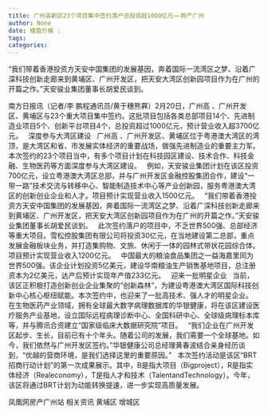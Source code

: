 ```yaml
---
title: 广州高新区23个项目集中签约落户总投资超1000亿元——房产广州
author: None
date: 楼盘价格 : 
tags: 
categories: 
---
```

“我们带着香港投资方天安中国集团的发展基因，奔着国际一流湾区之梦、沿着广深科技创新走廊来到黄埔区、广州开发区，把天安大湾区创新园项目作为在广州的开篇之作。”天安骏业集团董事长胡爱民谈到。  
<!-- more -->
南方日报讯（记者/李 鹏程通讯员/黄于穗熊奡）2月20日，广州高
、广州开发区、黄埔区与23个重大项目集中签约。这批项目包括各类总部项目14个、先进制造业项目5个、创新平台项目4个，总投资超过1000亿元，预计营业收入超3700亿元。  
深度参与大湾区建设  
广州高
、广州开发区、黄埔区位于粤港澳大湾区的湾顶，是大湾区和省、市发展实体经济的重要战场，做强先进制造业的重要主力军。本次签约的23个项目当中，有多个项目计划在科技园区建设、技术合作、科技金融、生物医药等方面深度参与大湾区建设。  
例如，天安骏业集团计划在该区投资700亿元，设立粤港澳大湾区总部，并与广州开发区金融控股集团合作，建设“一带一路”技术交流与转移中心、智能制造技术中心等产业创新园，服务粤港澳大湾区的创新创业企业和人才。项目预计实现营业收入1500亿元。  
“我们带着香港投资方天安中国集团的发展基因，奔着国际一流湾区之梦、沿着广深科技创新走廊来到黄埔区、广州开发区，把天安大湾区创新园项目作为在广州的开篇之作。”天安骏业集团董事长胡爱民谈到。  
此次签约落户的项目中，不乏世界500强、总部经济等重大项目。雪松控股集团有限公司将投资30亿元，在当地建设第二总部，重点发展金融板块业务，并打造集购物、文旅、休闲于一体的园林式带状花园综合体。项目预计实现营业收入1200亿元。  
中国最大的粮油食品集团之一益海嘉里同为世界500强。该企业计划投资5亿美元，建设华南粮油生产销售基地项目，总注册资本为2亿美元，达产后预计实现年产值233亿元。  
迎来一批明星企业  
当前，该区正积极打造创新创业企业集聚的“创新森林”，为建设粤港澳大湾区国际科技创新中心核心枢纽赋能。本次签约中，也迎来了一批高技术、强人才的明星企业。  
在生物医药产业领域，拥有全球最大数字病理数据库的华银健康，将在该区建设医疗服务产业基地，设立国际远程病理诊断中心、全国科研中心、全球级病理标本库等，并与腾讯合资建立“国家级临床大数据研究院”项目。  
“我们企业在广州开发区起步、生长，目前已有十个年头。随着公司的发展，我们需要一个全球基地。如今，我们依然与广州开发区签约。”华银健康公司总经理黄春波结合亲身经历谈到，“优越的营商环境，是我们选择这里的重要原因。”  
本次签约活动是该区“BRT招商行动计划”的第一次成果展示。其中，B是指大项目（Bigproject），R是指实体经济（Realeconomy），T是指人才和技术（TalentandTechnology）。今年，该区将通过BRT计划为动能转换提速，进一步实现高质量发展。
                        
                        
                        
                        
                                        
                    
                    
                
                    
                    
                    
                
                    
                
凤凰网房产广州站
相关资讯
黄埔区
增城区
	                        
	                    
	                        
	                    
